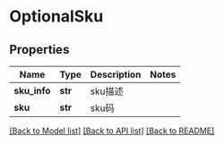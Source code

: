 # OptionalSku

## Properties
Name | Type | Description | Notes
------------ | ------------- | ------------- | -------------
**sku_info** | **str** | sku描述 | 
**sku** | **str** | sku码 | 

[[Back to Model list]](../README.md#documentation-for-models) [[Back to API list]](../README.md#documentation-for-api-endpoints) [[Back to README]](../README.md)

